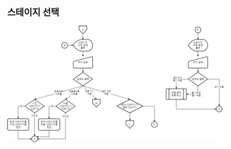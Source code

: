 ## 스테이지 선택
![스테이지 선택 순서도](https://github.com/Pneum4/UOS-CatLovingParty/blob/master/스왐피_역기획서_시스템/img/스테이지선택.png)
